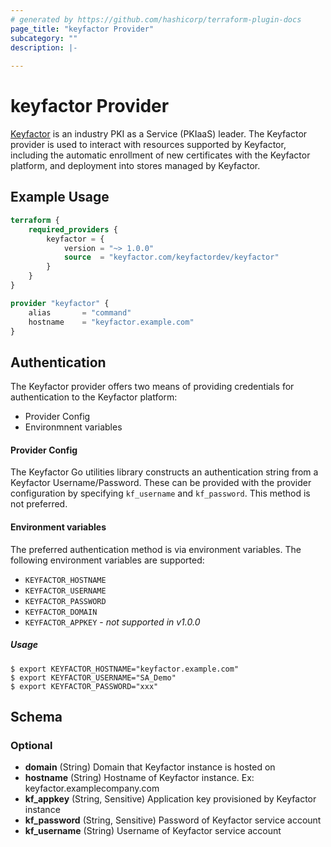 ```yaml
---
# generated by https://github.com/hashicorp/terraform-plugin-docs
page_title: "keyfactor Provider"
subcategory: ""
description: |-
  
---
```


# keyfactor Provider
[Keyfactor](https://www.keyfactor.com/) is an industry PKI as a
Service (PKIaaS) leader. The Keyfactor provider is used to interact
with resources supported by Keyfactor, including the automatic
enrollment of new certificates with the Keyfactor platform, and
deployment into stores managed by Keyfactor.

## Example Usage
```terraform
terraform {
    required_providers {
        keyfactor = {
            version = "~> 1.0.0"
            source  = "keyfactor.com/keyfactordev/keyfactor"
        }
    }
}

provider "keyfactor" {
    alias       = "command"
    hostname    = "keyfactor.example.com"
}
```

## Authentication
The Keyfactor provider offers two means of providing credentials for
authentication to the Keyfactor platform:
* Provider Config
* Environmnent variables

#### Provider Config
The Keyfactor Go utilities library constructs an authentication string
from a Keyfactor Username/Password. These can be provided with the
provider configuration by specifying ```kf_username``` and
```kf_password```. This method is not preferred.

#### Environment variables
The preferred authentication method is via environment variables.
The following environment variables are supported:
* ```KEYFACTOR_HOSTNAME```
* ```KEYFACTOR_USERNAME```
* ```KEYFACTOR_PASSWORD```
* ```KEYFACTOR_DOMAIN```
* ```KEYFACTOR_APPKEY``` - _not supported in v1.0.0_

##### Usage
```shell
$ export KEYFACTOR_HOSTNAME="keyfactor.example.com"
$ export KEYFACTOR_USERNAME="SA_Demo"
$ export KEYFACTOR_PASSWORD="xxx"
```

<!-- schema generated by tfplugindocs -->
## Schema

### Optional

- **domain** (String) Domain that Keyfactor instance is hosted on
- **hostname** (String) Hostname of Keyfactor instance. Ex: keyfactor.examplecompany.com
- **kf_appkey** (String, Sensitive) Application key provisioned by Keyfactor instance
- **kf_password** (String, Sensitive) Password of Keyfactor service account
- **kf_username** (String) Username of Keyfactor service account
